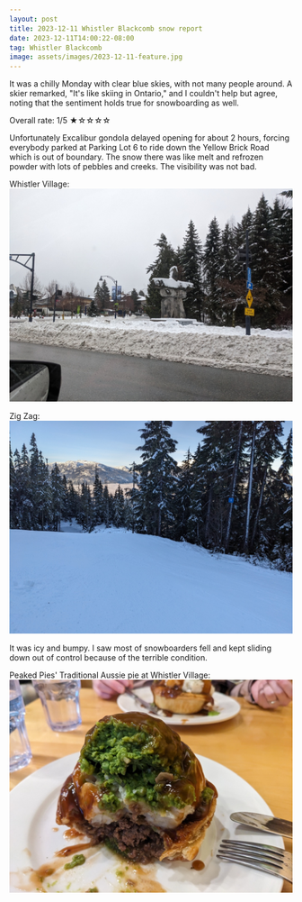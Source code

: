 ```yaml
---
layout: post
title: 2023-12-11 Whistler Blackcomb snow report
date: 2023-12-11T14:00:22-08:00
tag: Whistler Blackcomb
image: assets/images/2023-12-11-feature.jpg
---
```


It was a chilly Monday with clear blue skies, with not many people around. A skier remarked, "It's like skiing in Ontario," and I couldn't help but agree, noting that the sentiment holds true for snowboarding as well.

Overall rate: 1/5 ★☆☆☆☆

Unfortunately Excalibur gondola delayed opening for about 2 hours, forcing everybody parked at Parking Lot 6 to ride down the Yellow Brick Road which is out of boundary. The snow there was like melt and refrozen powder with lots of pebbles and creeks. The visibility was not bad.

Whistler Village:
![](/assets/images/2023-12-11-village.jpg)

Zig Zag:
![](/assets/images/2023-12-11-zig-zag.jpg)

It was icy and bumpy. I saw most of snowboarders fell and kept sliding down out of control because of the terrible condition.

Peaked Pies' Traditional Aussie pie at Whistler Village:
![](/assets/images/2023-12-11-peaked-pie-whistler-village.jpg)

